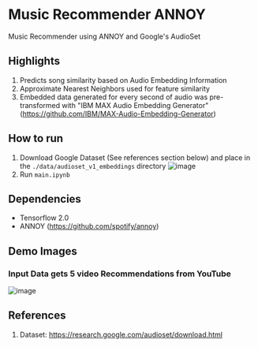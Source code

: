 # Music Recommender ANNOY
Music Recommender using ANNOY and Google's AudioSet

## Highlights
1. Predicts song similarity based on Audio Embedding Information
2. Approximate Nearest Neighbors used for feature similarity
3. Embedded data generated for every second of audio was pre-transformed with "IBM MAX Audio Embedding Generator" (https://github.com/IBM/MAX-Audio-Embedding-Generator)

## How to run
1. Download Google Dataset (See references section below) and place in the `./data/audioset_v1_embeddings` directory
![image](https://user-images.githubusercontent.com/87340855/219968863-8604b42c-4c5d-4852-b3ad-2d28d20b8da7.png)
2. Run `main.ipynb`

## Dependencies
- Tensorflow 2.0
- ANNOY (https://github.com/spotify/annoy)

## Demo Images
### Input Data gets 5 video Recommendations from YouTube
![image](https://user-images.githubusercontent.com/87340855/219968727-9b0e0a42-7233-4c01-95f8-cbd262884b80.png)

## References
1. Dataset: https://research.google.com/audioset/download.html
